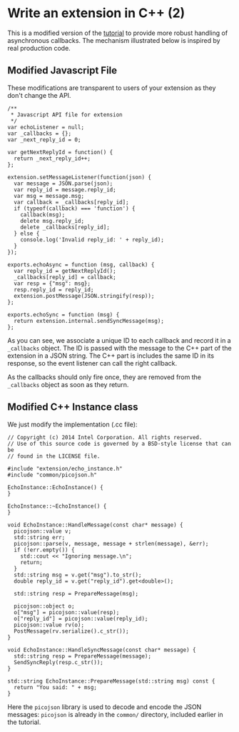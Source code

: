 # Write an extension in C++ (2)

This is a modified version of the [tutorial](/documentation/Tizen_IVI_extensions/write_an_extension_in_c++.html) to provide more robust handling of asynchronous callbacks. The mechanism illustrated below is inspired by real production code.

## Modified Javascript File

These modifications are transparent to users of your extension as they don't change the API.

    /**
     * Javascript API file for extension
     */
    var echoListener = null;
    var _callbacks = {};
    var _next_reply_id = 0;

    var getNextReplyId = function() {
      return _next_reply_id++;
    };

    extension.setMessageListener(function(json) {
      var message = JSON.parse(json);
      var reply_id = message.reply_id;
      var msg = message.msg;
      var callback = _callbacks[reply_id];
      if (typeof(callback) === 'function') {
        callback(msg);
        delete msg.reply_id;
        delete _callbacks[reply_id];
      } else {
        console.log('Invalid reply_id: ' + reply_id);
      }
    });

    exports.echoAsync = function (msg, callback) {
      var reply_id = getNextReplyId();
      _callbacks[reply_id] = callback;
      var resp = {"msg": msg};
      resp.reply_id = reply_id;
      extension.postMessage(JSON.stringify(resp));
    };

    exports.echoSync = function (msg) {
      return extension.internal.sendSyncMessage(msg);
    };

As you can see, we associate a unique ID to each callback and record it in a `_callbacks` object. The ID is passed with the message to the C++ part of the extension in a JSON string. The C++ part is includes the same ID in its response, so the event listener can call the right callback.

As the callbacks should only fire once, they are removed from the `_callbacks` object as soon as they return.

## Modified C++ Instance class

We just modify the implementation (.cc file):

    // Copyright (c) 2014 Intel Corporation. All rights reserved.
    // Use of this source code is governed by a BSD-style license that can be
    // found in the LICENSE file.

    #include "extension/echo_instance.h"
    #include "common/picojson.h"

    EchoInstance::EchoInstance() {
    }

    EchoInstance::~EchoInstance() {
    }

    void EchoInstance::HandleMessage(const char* message) {
      picojson::value v;
      std::string err;
      picojson::parse(v, message, message + strlen(message), &err);
      if (!err.empty()) {
        std::cout << "Ignoring message.\n";
        return;
      }
      std::string msg = v.get("msg").to_str();
      double reply_id = v.get("reply_id").get<double>();

      std::string resp = PrepareMessage(msg);

      picojson::object o;
      o["msg"] = picojson::value(resp);
      o["reply_id"] = picojson::value(reply_id);
      picojson::value rv(o);
      PostMessage(rv.serialize().c_str());
    }

    void EchoInstance::HandleSyncMessage(const char* message) {
      std::string resp = PrepareMessage(message);
      SendSyncReply(resp.c_str());
    }

    std::string EchoInstance::PrepareMessage(std::string msg) const {
      return "You said: " + msg;
    }


Here the `picojson` library is used to decode and encode the JSON messages: `picojson` is already in the `common/` directory, included earlier in the tutorial.
